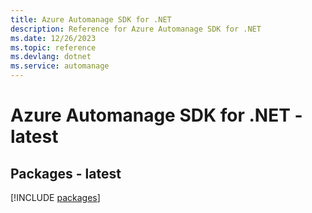 ```yaml
---
title: Azure Automanage SDK for .NET
description: Reference for Azure Automanage SDK for .NET
ms.date: 12/26/2023
ms.topic: reference
ms.devlang: dotnet
ms.service: automanage
---
```

# Azure Automanage SDK for .NET - latest
## Packages - latest
[!INCLUDE [packages](automanage-index.md)]